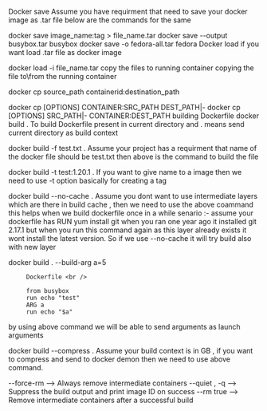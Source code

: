 Docker save
Assume you have requirment that need to save your docker image as .tar file below are the commands for the same

docker save image_name:tag > file_name.tar
docker save --output busybox.tar busybox
docker save -o fedora-all.tar fedora
Docker load
if you want load .tar file as docker image

docker load -i file_name.tar
copy the files to running container
copying the file to\from the running container

docker cp source_path containerid:destination_path

  docker cp [OPTIONS] CONTAINER:SRC_PATH DEST_PATH|-
  docker cp [OPTIONS] SRC_PATH|- CONTAINER:DEST_PATH
building Dockerfile
docker build .
To build Dockerfile present in current directory and . means send current directory as build context

docker build -f test.txt .
Assume your project has a requirment that name of the docker file should be test.txt then above is the command to build the file

docker build -t test:1.20.1 .
If you want to give name to a image then we need to use -t option basically for creating a tag

docker build --no-cache .
Assume you dont want to use intermediate layers which are there in build cache , then we need to use the above coammand
this helps when we build dockerfile once in a while
senario :- assume your dockerfile has RUN yum install git when you ran one year ago it installed git 2.17.1 but when you run this command again as this layer already exists it wont install the latest version.
So if we use --no-cache it will try build also with new layer

docker build . --build-arg a=5

         Dockerfile <br />
         
         from busybox
         run echo "test"
         ARG a
         run echo "$a"
by using above command we will be able to send arguments as launch arguments

docker build --compress .
Assume your build context is in GB , if you want to compress and send to docker demon then we need to use above command.

--force-rm --> Always remove intermediate containers
--quiet , -q --> Suppress the build output and print image ID on success
--rm true --> Remove intermediate containers after a successful build
